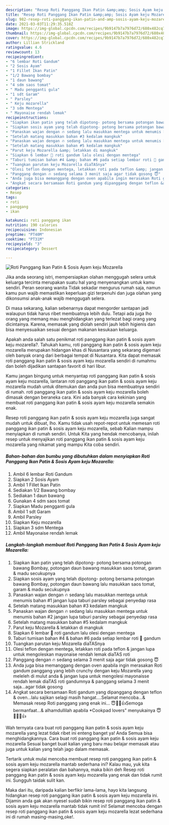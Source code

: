 ```yaml
---
description: "Resep Roti Panggang Ikan Patin &amp;amp; Sosis Ayam keju Mozarella Sederhana Untuk Jualan"
title: "Resep Roti Panggang Ikan Patin &amp;amp; Sosis Ayam keju Mozarella Sederhana Untuk Jualan"
slug: 982-resep-roti-panggang-ikan-patin-and-amp-sosis-ayam-keju-mozarella-sederhana-untuk-jualan
date: 2021-03-03T11:29:35.518Z
image: https://img-global.cpcdn.com/recipes/9b9147b7a7976d72/680x482cq70/roti-panggang-ikan-patin-sosis-ayam-keju-mozarella-foto-resep-utama.jpg
thumbnail: https://img-global.cpcdn.com/recipes/9b9147b7a7976d72/680x482cq70/roti-panggang-ikan-patin-sosis-ayam-keju-mozarella-foto-resep-utama.jpg
cover: https://img-global.cpcdn.com/recipes/9b9147b7a7976d72/680x482cq70/roti-panggang-ikan-patin-sosis-ayam-keju-mozarella-foto-resep-utama.jpg
author: Lillian Strickland
ratingvalue: 4.6
reviewcount: 13
recipeingredient:
- "6 lembar Roti Gandum"
- "2 Sosis Ayam"
- "1 Fillet Ikan Patin"
- "1/2 Bawang bombay"
- "1 daun bawang"
- "4 sdm saos tomat"
- " Madu pengganti gula"
- "1 sdt Garam"
- " Parsley"
- " Keju mozarella"
- "3 sdm Mentega"
- " Mayonaise rendah lemak"
recipeinstructions:
- "Siapkan ikan patin yang telah dipotong- potong bersama potongan bawang Bombay, potongan daun bawang masukkan saos tomat, garam &amp; madu secukupnya"
- "Siapkan sosis ayam yang telah dipotong- potong bersama potongan bawang Bombay, potongan daun bawang lalu masukkan saos tomat, garam &amp; madu secukupnya"
- "Panaskan wajan dengan 🔥 sedang lalu masukkan mentega untuk menumis bahan #1 jangan lupa taburi parsley sebagai penyedap rasa"
- "Setelah matang masukkan bahan #3 kedalam mangkuk"
- "Panaskan wajan dengan 🔥 sedang lalu masukkan mentega untuk menumis bahan #2 jangan lupa taburi parsley sebagai penyedap rasa"
- "Setelah matang masukkan bahan #5 kedalam mangkuk"
- "Parut keju Mozarella &amp; letakkan di mangkuk"
- "Siapkan 6 lembar 🍞 roti gandum lalu olesi dengan mentega"
- "Taburi tumisan bahan #4 &amp; bahan #6 pada setiap lembar roti 🍞 gandum"
- "Tuangkan parutan keju Mozarella diaTASnya"
- "Olesi teflon dengan mentega, letakkan roti pada teflon &amp; jangan lupa untuk mengoleskan mayonaise rendah lemak diaTAS roti"
- "Panggang dengan 🔥 sedang selama 3 menit saja agar tidak gosong 😇"
- "Anda juga bisa memanggang dengan oven apabila ingin merasakan Roti gandum panggang yang lebih crunchy dengan keju Mozarella yang meleleh di mulut anda &amp; jangan lupa untuk mengolesi mayonaisse rendah lemak diaTAS roti gandumnya &amp; panggang selama 3 menit saja...agar tidak gosong"
- "Angkat secara bersamaan Roti gandum yang dipanggang dengan teflon &amp; oven...lalu sajikan selagi masih hangat....Selamat mencoba...&amp; Memasak resep Roti panggang yang enak ini... 😇🙏🏻👍Semoga bermanfaat...&amp; alhamdullilah apabila *Cookpad lovers&#34; menyukainya 😇🙏🏻💚👍"
categories:
- Resep
tags:
- roti
- panggang
- ikan

katakunci: roti panggang ikan 
nutrition: 190 calories
recipecuisine: Indonesian
preptime: "PT40M"
cooktime: "PT31M"
recipeyield: "3"
recipecategory: Dessert

---
```



![Roti Panggang Ikan Patin &amp; Sosis Ayam keju Mozarella](https://img-global.cpcdn.com/recipes/9b9147b7a7976d72/680x482cq70/roti-panggang-ikan-patin-sosis-ayam-keju-mozarella-foto-resep-utama.jpg)

Jika anda seorang istri, mempersiapkan olahan menggugah selera untuk keluarga tercinta merupakan suatu hal yang menyenangkan untuk kamu sendiri. Peran seorang  wanita Tidak sekadar mengurus rumah saja, namun kamu pun wajib memastikan keperluan gizi terpenuhi dan juga olahan yang dikonsumsi anak-anak wajib menggugah selera.

Di masa  sekarang, kalian sebenarnya dapat mengorder santapan jadi walaupun tidak harus ribet membuatnya lebih dulu. Tetapi ada juga lho orang yang memang mau menghidangkan yang terlezat bagi orang yang dicintainya. Karena, memasak yang diolah sendiri jauh lebih higienis dan bisa menyesuaikan sesuai dengan makanan kesukaan keluarga. 



Apakah anda salah satu penikmat roti panggang ikan patin &amp; sosis ayam keju mozarella?. Tahukah kamu, roti panggang ikan patin &amp; sosis ayam keju mozarella merupakan hidangan khas di Nusantara yang sekarang digemari oleh banyak orang dari berbagai tempat di Nusantara. Kita dapat memasak roti panggang ikan patin &amp; sosis ayam keju mozarella sendiri di rumahmu dan boleh dijadikan santapan favorit di hari libur.

Kamu jangan bingung untuk menyantap roti panggang ikan patin &amp; sosis ayam keju mozarella, lantaran roti panggang ikan patin &amp; sosis ayam keju mozarella mudah untuk ditemukan dan anda pun bisa membuatnya sendiri di rumah. roti panggang ikan patin &amp; sosis ayam keju mozarella boleh dimasak dengan beraneka cara. Kini ada banyak cara kekinian yang membuat roti panggang ikan patin &amp; sosis ayam keju mozarella semakin enak.

Resep roti panggang ikan patin &amp; sosis ayam keju mozarella juga sangat mudah untuk dibuat, lho. Kamu tidak usah repot-repot untuk memesan roti panggang ikan patin &amp; sosis ayam keju mozarella, sebab Kalian mampu menyiapkan di rumah sendiri. Untuk Kita yang hendak mencobanya, inilah resep untuk menyajikan roti panggang ikan patin &amp; sosis ayam keju mozarella yang nikamat yang mampu Kita coba sendiri.

<!--inarticleads1-->

##### Bahan-bahan dan bumbu yang dibutuhkan dalam menyiapkan Roti Panggang Ikan Patin &amp; Sosis Ayam keju Mozarella:

1. Ambil 6 lembar Roti Gandum
1. Siapkan 2 Sosis Ayam
1. Ambil 1 Fillet Ikan Patin
1. Sediakan 1/2 Bawang bombay
1. Sediakan 1 daun bawang
1. Gunakan 4 sdm saos tomat
1. Siapkan  Madu pengganti gula
1. Ambil 1 sdt Garam
1. Ambil  Parsley
1. Siapkan  Keju mozarella
1. Siapkan 3 sdm Mentega
1. Ambil  Mayonaise rendah lemak




<!--inarticleads2-->

##### Langkah-langkah membuat Roti Panggang Ikan Patin &amp; Sosis Ayam keju Mozarella:

1. Siapkan ikan patin yang telah dipotong- potong bersama potongan bawang Bombay, potongan daun bawang masukkan saos tomat, garam &amp; madu secukupnya
1. Siapkan sosis ayam yang telah dipotong- potong bersama potongan bawang Bombay, potongan daun bawang lalu masukkan saos tomat, garam &amp; madu secukupnya
1. Panaskan wajan dengan 🔥 sedang lalu masukkan mentega untuk menumis bahan #1 jangan lupa taburi parsley sebagai penyedap rasa
1. Setelah matang masukkan bahan #3 kedalam mangkuk
1. Panaskan wajan dengan 🔥 sedang lalu masukkan mentega untuk menumis bahan #2 jangan lupa taburi parsley sebagai penyedap rasa
1. Setelah matang masukkan bahan #5 kedalam mangkuk
1. Parut keju Mozarella &amp; letakkan di mangkuk
1. Siapkan 6 lembar 🍞 roti gandum lalu olesi dengan mentega
1. Taburi tumisan bahan #4 &amp; bahan #6 pada setiap lembar roti 🍞 gandum
1. Tuangkan parutan keju Mozarella diaTASnya
1. Olesi teflon dengan mentega, letakkan roti pada teflon &amp; jangan lupa untuk mengoleskan mayonaise rendah lemak diaTAS roti
1. Panggang dengan 🔥 sedang selama 3 menit saja agar tidak gosong 😇
1. Anda juga bisa memanggang dengan oven apabila ingin merasakan Roti gandum panggang yang lebih crunchy dengan keju Mozarella yang meleleh di mulut anda &amp; jangan lupa untuk mengolesi mayonaisse rendah lemak diaTAS roti gandumnya &amp; panggang selama 3 menit saja...agar tidak gosong
1. Angkat secara bersamaan Roti gandum yang dipanggang dengan teflon &amp; oven...lalu sajikan selagi masih hangat....Selamat mencoba...&amp; Memasak resep Roti panggang yang enak ini... 😇🙏🏻👍Semoga bermanfaat...&amp; alhamdullilah apabila *Cookpad lovers&#34; menyukainya 😇🙏🏻💚👍




Wah ternyata cara buat roti panggang ikan patin &amp; sosis ayam keju mozarella yang lezat tidak ribet ini enteng banget ya! Anda Semua bisa menghidangkannya. Cara buat roti panggang ikan patin &amp; sosis ayam keju mozarella Sesuai banget buat kalian yang baru mau belajar memasak atau juga untuk kalian yang telah jago dalam memasak.

Tertarik untuk mulai mencoba membuat resep roti panggang ikan patin &amp; sosis ayam keju mozarella mantab sederhana ini? Kalau mau, yuk kita segera siapkan peralatan dan bahannya, maka bikin deh Resep roti panggang ikan patin &amp; sosis ayam keju mozarella yang enak dan tidak rumit ini. Sungguh taidak sulit kan. 

Maka dari itu, daripada kalian berfikir lama-lama, hayo kita langsung hidangkan resep roti panggang ikan patin &amp; sosis ayam keju mozarella ini. Dijamin anda gak akan nyesel sudah bikin resep roti panggang ikan patin &amp; sosis ayam keju mozarella mantab tidak rumit ini! Selamat mencoba dengan resep roti panggang ikan patin &amp; sosis ayam keju mozarella lezat sederhana ini di rumah masing-masing,oke!.

